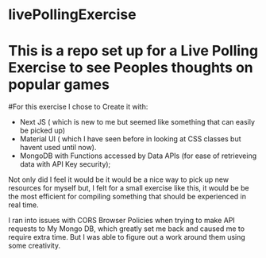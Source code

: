 # livePollingExercise
# This is a repo set up for a Live Polling Exercise to see Peoples thoughts on popular games

#For this exercise I chose to Create it with:
- Next JS ( which is new to me but seemed like something that can easily be picked up) 
- Material UI ( which I have seen before in looking at CSS classes but havent used until now). 
- MongoDB with Functions accessed by Data APIs (for ease of retrieveing data with API Key security);

Not only did I feel it would be it would be a nice way to pick up new resources for myself but, I felt for a small exercise like this, it would be be the most efficient for compiling something that should be experienced in real time.

I ran into issues with CORS Browser Policies when trying to make API requests to My Mongo DB, which greatly set me back and caused me to require extra time. But I was able to figure out a work around them using some creativity.
